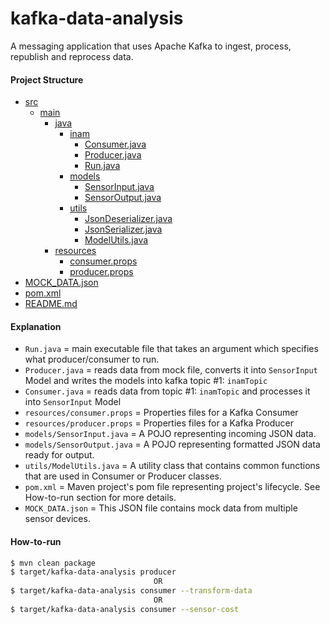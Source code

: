 # kafka-data-analysis
A messaging application that uses Apache Kafka to ingest, process, republish and reprocess data.

#### Project Structure
 * [src](./src)
   * [main](./src/main)
       - [java](./src/main/java)
         + [inam](./src/main/java/inam)
             * [Consumer.java](./src/main/java/inam/Consumer.java)
             * [Producer.java](./src/main/java/inam/Producer.java)
             * [Run.java](./src/main/java/inam/Run.java)
         + [models](./src/main/java/inam/models)
           * [SensorInput.java](./src/main/java/inam/models/SensorInput.java)
           * [SensorOutput.java](./src/main/java/inam/models/SensorOutput.java)
         + [utils](./src/main/java/inam/utils)
             * [JsonDeserializer.java](./src/main/java/inam/utils/JsonDeserializer.java)
             * [JsonSerializer.java](./src/main/java/inam/utils/JsonSerializer.java)
             * [ModelUtils.java](./src/main/java/inam/utils/ModelUtils.java)
       - [resources](./src/main/resources)
           * [consumer.props](./src/main/resources/consumer.props)
           * [producer.props](./src/main/resources/producer.props)
 * [MOCK_DATA.json](./MOCK_DATA.json)
 * [pom.xml](./pom.xml)
 * [README.md](./README.md)


#### Explanation
+ `Run.java` = main executable file that takes an argument which specifies what producer/consumer to run.
+ `Producer.java` = reads data from mock file, converts it into `SensorInput` Model and writes the models into kafka topic #1: `inamTopic`
+ `Consumer.java` = reads data from topic #1: `inamTopic` and processes it into `SensorInput` Model
+ `resources/consumer.props` = Properties files for a Kafka Consumer
+ `resources/producer.props` = Properties files for a Kafka Producer
+ `models/SensorInput.java` = A POJO representing incoming JSON data.
+ `models/SensorOutput.java` = A POJO representing formatted JSON data ready for output.
+ `utils/ModelUtils.java` = A utility class that contains common functions that are used in Consumer or Producer classes.
+ `pom.xml` = Maven project's pom file representing project's lifecycle. See How-to-run section for more details.
+ `MOCK_DATA.json` = This JSON file contains mock data from multiple sensor devices.


#### How-to-run
```bash
$ mvn clean package
$ target/kafka-data-analysis producer
                                OR
$ target/kafka-data-analysis consumer --transform-data
                                OR
$ target/kafka-data-analysis consumer --sensor-cost
```

